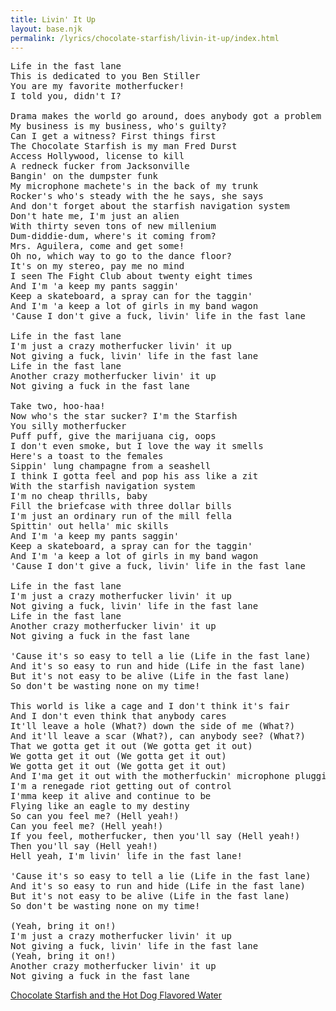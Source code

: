 ```yaml
---
title: Livin' It Up
layout: base.njk
permalink: /lyrics/chocolate-starfish/livin-it-up/index.html
---
```

<pre>
Life in the fast lane
This is dedicated to you Ben Stiller
You are my favorite motherfucker!
I told you, didn't I?

Drama makes the world go around, does anybody got a problem with that?
My business is my business, who's guilty?
Can I get a witness? First things first
The Chocolate Starfish is my man Fred Durst
Access Hollywood, license to kill
A redneck fucker from Jacksonville
Bangin' on the dumpster funk
My microphone machete's in the back of my trunk
Rocker's who's steady with the he says, she says
And don't forget about the starfish navigation system
Don't hate me, I'm just an alien
With thirty seven tons of new millenium
Dum-diddie-dum, where's it coming from?
Mrs. Aguilera, come and get some!
Oh no, which way to go to the dance floor?
It's on my stereo, pay me no mind
I seen The Fight Club about twenty eight times
And I'm 'a keep my pants saggin'
Keep a skateboard, a spray can for the taggin'
And I'm 'a keep a lot of girls in my band wagon
'Cause I don't give a fuck, livin' life in the fast lane

Life in the fast lane
I'm just a crazy motherfucker livin' it up
Not giving a fuck, livin' life in the fast lane
Life in the fast lane
Another crazy motherfucker livin' it up
Not giving a fuck in the fast lane

Take two, hoo-haa!
Now who's the star sucker? I'm the Starfish
You silly motherfucker
Puff puff, give the marijuana cig, oops
I don't even smoke, but I love the way it smells
Here's a toast to the females
Sippin' lung champagne from a seashell
I think I gotta feel and pop his ass like a zit
With the starfish navigation system
I'm no cheap thrills, baby
Fill the briefcase with three dollar bills
I'm just an ordinary run of the mill fella
Spittin' out hella' mic skills
And I'm 'a keep my pants saggin'
Keep a skateboard, a spray can for the taggin'
And I'm 'a keep a lot of girls in my band wagon
'Cause I don't give a fuck, livin' life in the fast lane

Life in the fast lane
I'm just a crazy motherfucker livin' it up
Not giving a fuck, livin' life in the fast lane
Life in the fast lane
Another crazy motherfucker livin' it up
Not giving a fuck in the fast lane

'Cause it's so easy to tell a lie (Life in the fast lane)
And it's so easy to run and hide (Life in the fast lane)
But it's not easy to be alive (Life in the fast lane)
So don't be wasting none on my time!

This world is like a cage and I don't think it's fair
And I don't even think that anybody cares
It'll leave a hole (What?) down the side of me (What?)
And it'll leave a scar (What?), can anybody see? (What?)
That we gotta get it out (We gotta get it out)
We gotta get it out (We gotta get it out)
We gotta get it out (We gotta get it out)
And I'ma get it out with the motherfuckin' microphone plugging in my soul
I'm a renegade riot getting out of control
I'mma keep it alive and continue to be
Flying like an eagle to my destiny
So can you feel me? (Hell yeah!)
Can you feel me? (Hell yeah!)
If you feel, motherfucker, then you'll say (Hell yeah!)
Then you'll say (Hell yeah!)
Hell yeah, I'm livin' life in the fast lane!

'Cause it's so easy to tell a lie (Life in the fast lane)
And it's so easy to run and hide (Life in the fast lane)
But it's not easy to be alive (Life in the fast lane)
So don't be wasting none on my time!

(Yeah, bring it on!)
I'm just a crazy motherfucker livin' it up
Not giving a fuck, livin' life in the fast lane
(Yeah, bring it on!)
Another crazy motherfucker livin' it up
Not giving a fuck in the fast lane
</pre>

[Chocolate Starfish and the Hot Dog Flavored Water](/lyrics/chocolate-starfish/)
